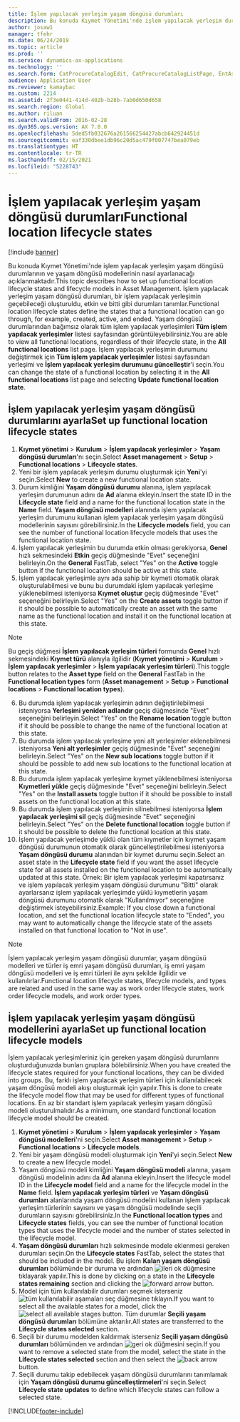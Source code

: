 ```yaml
---
title: İşlem yapılacak yerleşim yaşam döngüsü durumları
description: Bu konuda Kıymet Yönetimi'nde işlem yapılacak yerleşim durumlarının ve yaşam döngüsü modellerinin nasıl ayarlanacağı açıklanmaktadır.
author: josaw1
manager: tfehr
ms.date: 06/24/2019
ms.topic: article
ms.prod: ''
ms.service: dynamics-ax-applications
ms.technology: ''
ms.search.form: CatProcureCatalogEdit, CatProcureCatalogListPage, EntAssetFunctionalLocationLifecycleModel, EntAssetFunctionalLocationLifecycleState
audience: Application User
ms.reviewer: kamaybac
ms.custom: 2214
ms.assetid: 2f3e0441-414d-402b-b28b-7ab0d650d658
ms.search.region: Global
ms.author: riluan
ms.search.validFrom: 2016-02-28
ms.dyn365.ops.version: AX 7.0.0
ms.openlocfilehash: 5ded5fb032676a261566254427abcb642924451d
ms.sourcegitcommit: eaf330dbee1db96c20d5ac479f007747bea079eb
ms.translationtype: HT
ms.contentlocale: tr-TR
ms.lasthandoff: 02/15/2021
ms.locfileid: "5228743"
---
```

# <a name="functional-location-lifecycle-states"></a><span data-ttu-id="e3ca6-103">İşlem yapılacak yerleşim yaşam döngüsü durumları</span><span class="sxs-lookup"><span data-stu-id="e3ca6-103">Functional location lifecycle states</span></span>

[!include [banner](../../includes/banner.md)]

 

<span data-ttu-id="e3ca6-104">Bu konuda Kıymet Yönetimi'nde işlem yapılacak yerleşim yaşam döngüsü durumlarının ve yaşam döngüsü modellerinin nasıl ayarlanacağı açıklanmaktadır.</span><span class="sxs-lookup"><span data-stu-id="e3ca6-104">This topic describes how to set up functional location lifecycle states and lifecycle models in Asset Management.</span></span> <span data-ttu-id="e3ca6-105">İşlem yapılacak yerleşim yaşam döngüsü durumları, bir işlem yapılacak yerleşimin geçebileceği oluşturuldu, etkin ve bitti gibi durumları tanımlar.</span><span class="sxs-lookup"><span data-stu-id="e3ca6-105">Functional location lifecycle states define the states that a functional location can go through, for example, created, active, and ended.</span></span> <span data-ttu-id="e3ca6-106">Yaşam döngüsü durumlarından bağımsız olarak tüm işlem yapılacak yerleşimleri **Tüm işlem yapılacak yerleşimler** listesi sayfasından görüntüleyebilirsiniz.</span><span class="sxs-lookup"><span data-stu-id="e3ca6-106">You are able to view all functional locations, regardless of their lifecycle state, in the **All functional locations** list page.</span></span> <span data-ttu-id="e3ca6-107">İşlem yapılacak yerleşimin durumunu değiştirmek için **Tüm işlem yapılacak yerleşimler** listesi sayfasından yerleşimi ve **İşlem yapılacak yerleşim durumunu güncelleştir**'i seçin.</span><span class="sxs-lookup"><span data-stu-id="e3ca6-107">You can change the state of a functional location by selecting it in the **All functional locations** list page and selecting **Update functional location state**.</span></span>

## <a name="set-up-functional-location-lifecycle-states"></a><span data-ttu-id="e3ca6-108">İşlem yapılacak yerleşim yaşam döngüsü durumlarını ayarla</span><span class="sxs-lookup"><span data-stu-id="e3ca6-108">Set up functional location lifecycle states</span></span>

1. <span data-ttu-id="e3ca6-109">**Kıymet yönetimi** > **Kurulum** > **İşlem yapılacak yerleşimler** > **Yaşam döngüsü durumları**'nı seçin.</span><span class="sxs-lookup"><span data-stu-id="e3ca6-109">Select **Asset management** > **Setup** > **Functional locations** > **Lifecycle states**.</span></span>
2. <span data-ttu-id="e3ca6-110">Yeni bir işlem yapılacak yerleşim durumu oluşturmak için **Yeni**'yi seçin.</span><span class="sxs-lookup"><span data-stu-id="e3ca6-110">Select **New** to create a new functional location state.</span></span>
3. <span data-ttu-id="e3ca6-111">Durum kimliğini **Yaşam döngüsü durumu** alanına, işlem yapılacak yerleşim durumunun adını da **Ad** alanına ekleyin.</span><span class="sxs-lookup"><span data-stu-id="e3ca6-111">Insert the state ID in the **Lifecycle state** field and a name for the functional location state in the **Name** field.</span></span> <span data-ttu-id="e3ca6-112">**Yaşam döngüsü modelleri** alanında işlem yapılacak yerleşim durumunu kullanan işlem yapılacak yerleşim yaşam döngüsü modellerinin sayısını görebilirsiniz.</span><span class="sxs-lookup"><span data-stu-id="e3ca6-112">In the **Lifecycle models** field, you can see the number of functional location lifecycle models that uses the functional location state.</span></span>
4. <span data-ttu-id="e3ca6-113">İşlem yapılacak yerleşimin bu durumda etkin olması gerekiyorsa, **Genel** hızlı sekmesindeki **Etkin** geçiş düğmesinde "Evet" seçeneğini belirleyin.</span><span class="sxs-lookup"><span data-stu-id="e3ca6-113">On the **General** FastTab, select "Yes" on the **Active** toggle button if the functional location should be active at this state.</span></span>
5. <span data-ttu-id="e3ca6-114">İşlem yapılacak yerleşimle aynı ada sahip bir kıymeti otomatik olarak oluşturulabilmesi ve bunu bu durumdaki işlem yapılacak yerleşime yüklenebilmesi isteniyorsa **Kıymet oluştur** geçiş düğmesinde "Evet" seçeneğini belirleyin.</span><span class="sxs-lookup"><span data-stu-id="e3ca6-114">Select "Yes" on the **Create assets** toggle button if it should be possible to automatically create an asset with the same name as the functional location and install it on the functional location at this state.</span></span>  
>[!NOTE]
><span data-ttu-id="e3ca6-115">Bu geçiş düğmesi **İşlem yapılacak yerleşim türleri** formunda **Genel** hızlı sekmesindeki **Kıymet türü** alanıyla ilgilidir (**Kıymet yönetimi** > **Kurulum** > **İşlem yapılacak yerleşimler** > **İşlem yapılacak yerleşim türleri**).</span><span class="sxs-lookup"><span data-stu-id="e3ca6-115">This toggle button relates to the **Asset type** field on the **General** FastTab in the **Functional location types** form (**Asset management** > **Setup** > **Functional locations** > **Functional location types**).</span></span>
6. <span data-ttu-id="e3ca6-116">Bu durumda işlem yapılacak yerleşimin adının değiştirilebilmesi isteniyorsa **Yerleşimi yeniden adlandır** geçiş düğmesinde "Evet" seçeneğini belirleyin.</span><span class="sxs-lookup"><span data-stu-id="e3ca6-116">Select "Yes" on the **Rename location** toggle button if it should be possible to change the name of the functional location at this state.</span></span>
7. <span data-ttu-id="e3ca6-117">Bu durumda işlem yapılacak yerleşime yeni alt yerleşimler eklenebilmesi isteniyorsa **Yeni alt yerleşimler** geçiş düğmesinde "Evet" seçeneğini belirleyin.</span><span class="sxs-lookup"><span data-stu-id="e3ca6-117">Select "Yes" on the **New sub locations** toggle button if it should be possible to add new sub locations to the functional location at this state.</span></span>
8. <span data-ttu-id="e3ca6-118">Bu durumda işlem yapılacak yerleşime kıymet yüklenebilmesi isteniyorsa **Kıymetleri yükle** geçiş düğmesinde "Evet" seçeneğini belirleyin.</span><span class="sxs-lookup"><span data-stu-id="e3ca6-118">Select "Yes" on the **Install assets** toggle button if it should be possible to install assets on the functional location at this state.</span></span>
9. <span data-ttu-id="e3ca6-119">Bu durumda işlem yapılacak yerleşimin silinebilmesi isteniyorsa **İşlem yapılacak yerleşimi sil** geçiş düğmesinde "Evet" seçeneğini belirleyin.</span><span class="sxs-lookup"><span data-stu-id="e3ca6-119">Select "Yes" on the **Delete functional location** toggle button if it should be possible to delete the functional location at this state.</span></span>
10. <span data-ttu-id="e3ca6-120">İşlem yapılacak yerleşimde yüklü olan tüm kıymetler için kıymet yaşam döngüsü durumunun otomatik olarak güncelleştirilebilmesi isteniyorsa **Yaşam döngüsü durumu** alanından bir kıymet durumu seçin.</span><span class="sxs-lookup"><span data-stu-id="e3ca6-120">Select an asset state in the **Lifecycle state** field if you want the asset lifecycle state for all assets installed on the functional location to be automatically updated at this state.</span></span> <span data-ttu-id="e3ca6-121">Örnek: Bir işlem yapılacak yerleşimi kapatırsanız ve işlem yapılacak yerleşim yaşam döngüsü durumunu "Bitti" olarak ayarlarsanız işlem yapılacak yerleşimde yüklü kıymetlerin yaşam döngüsü durumunu otomatik olarak "Kullanılmıyor" seçeneğine değiştirmek isteyebilirsiniz.</span><span class="sxs-lookup"><span data-stu-id="e3ca6-121">Example: If you close down a functional location, and set the functional location lifecycle state to "Ended", you may want to automatically change the lifecycle state of the assets installed on that functional location to "Not in use".</span></span>


>[!NOTE]
><span data-ttu-id="e3ca6-122">İşlem yapılacak yerleşim yaşam döngüsü durumlar, yaşam döngüsü modelleri ve türler iş emri yaşam döngüsü durumları, iş emri yaşam döngüsü modelleri ve iş emri türleri ile aynı şekilde ilgilidir ve kullanılırlar.</span><span class="sxs-lookup"><span data-stu-id="e3ca6-122">Functional location lifecycle states, lifecycle models, and types are related and used in the same way as work order lifecycle states, work order lifecycle models, and work order types.</span></span> 

## <a name="set-up-functional-location-lifecycle-models"></a><span data-ttu-id="e3ca6-123">İşlem yapılacak yerleşim yaşam döngüsü modellerini ayarla</span><span class="sxs-lookup"><span data-stu-id="e3ca6-123">Set up functional location lifecycle models</span></span>

<span data-ttu-id="e3ca6-124">İşlem yapılacak yerleşimleriniz için gereken yaşam döngüsü durumlarını oluşturduğunuzda bunları gruplara bölebilirsiniz.</span><span class="sxs-lookup"><span data-stu-id="e3ca6-124">When you have created the lifecycle states required for your functional locations, they can be divided into groups.</span></span> <span data-ttu-id="e3ca6-125">Bu, farklı işlem yapılacak yerleşim türleri için kullanılabilecek yaşam döngüsü modeli akışı oluşturmak için yapılır.</span><span class="sxs-lookup"><span data-stu-id="e3ca6-125">This is done to create the lifecycle model flow that may be used for different types of functional locations.</span></span> <span data-ttu-id="e3ca6-126">En az bir standart işlem yapılacak yerleşim yaşam döngüsü modeli oluşturulmalıdır.</span><span class="sxs-lookup"><span data-stu-id="e3ca6-126">As a minimum, one standard functional location lifecycle model should be created.</span></span>

1. <span data-ttu-id="e3ca6-127">**Kıymet yönetimi** > **Kurulum** > **İşlem yapılacak yerleşimler** > **Yaşam döngüsü modelleri**'ni seçin.</span><span class="sxs-lookup"><span data-stu-id="e3ca6-127">Select **Asset management** > **Setup** > **Functional locations** > **Lifecycle models**.</span></span>
2. <span data-ttu-id="e3ca6-128">Yeni bir yaşam döngüsü modeli oluşturmak için **Yeni**'yi seçin.</span><span class="sxs-lookup"><span data-stu-id="e3ca6-128">Select **New** to create a new lifecycle model.</span></span>
3. <span data-ttu-id="e3ca6-129">Yaşam döngüsü modeli kimliğini **Yaşam döngüsü modeli** alanına, yaşam döngüsü modelinin adını da **Ad** alanına ekleyin.</span><span class="sxs-lookup"><span data-stu-id="e3ca6-129">Insert the lifecycle model ID in the **Lifecycle model** field and a name for the lifecycle model in the **Name** field.</span></span> <span data-ttu-id="e3ca6-130">**İşlem yapılacak yerleşim türleri** ve **Yaşam döngüsü durumları** alanlarında yaşam döngüsü modelini kullanan işlem yapılacak yerleşim türlerinin sayısını ve yaşam döngüsü modelinde seçili durumların sayısını görebilirsiniz.</span><span class="sxs-lookup"><span data-stu-id="e3ca6-130">In the **Functional location types** and **Lifecycle states** fields, you can see the number of functional location types that uses the lifecycle model and the number of states selected in the lifecycle model.</span></span>
4. <span data-ttu-id="e3ca6-131">**Yaşam döngüsü durumları** hızlı sekmesinde modele eklenmesi gereken durumları seçin.</span><span class="sxs-lookup"><span data-stu-id="e3ca6-131">On the **Lifecycle states** FastTab, select the states that should be included in the model.</span></span> <span data-ttu-id="e3ca6-132">Bu işlem **Kalan yaşam döngüsü durumları** bölümünde bir duruma ve ardından ![ileri ok](media/02-setup-for-functional-locations.png) düğmesine tıklayarak yapılır.</span><span class="sxs-lookup"><span data-stu-id="e3ca6-132">This is done by clicking on a state in the **Lifecycle states remaining** section and clicking the ![forward arrow](media/02-setup-for-functional-locations.png) button.</span></span>
5. <span data-ttu-id="e3ca6-133">Model için tüm kullanılabilir durumları seçmek isterseniz ![tüm kullanılabilir aşamaları seç](media/03-setup-for-functional-locations.png) düğmesine tıklayın.</span><span class="sxs-lookup"><span data-stu-id="e3ca6-133">If you want to select all the available states for a model, click the ![select all available stages](media/03-setup-for-functional-locations.png) button.</span></span> <span data-ttu-id="e3ca6-134">Tüm durumlar **Seçili yaşam döngüsü durumları** bölümüne aktarılır.</span><span class="sxs-lookup"><span data-stu-id="e3ca6-134">All states are transferred to the **Lifecycle states selected** section.</span></span>
6. <span data-ttu-id="e3ca6-135">Seçili bir durumu modelden kaldırmak isterseniz **Seçili yaşam döngüsü durumları** bölümünden ve ardından ![geri ok](media/04-setup-for-functional-locations.png) düğmesini seçin.</span><span class="sxs-lookup"><span data-stu-id="e3ca6-135">If you want to remove a selected state from the model, select the state in the **Lifecycle states selected** section and then select the ![back arrow](media/04-setup-for-functional-locations.png) button.</span></span>
7. <span data-ttu-id="e3ca6-136">Seçili durumu takip edebilecek yaşam döngüsü durumlarını tanımlamak için **Yaşam döngüsü durumu güncelleştirmeleri**'ni seçin.</span><span class="sxs-lookup"><span data-stu-id="e3ca6-136">Select **Lifecycle state updates** to define which lifecycle states can follow a selected state.</span></span>


[!INCLUDE[footer-include](../../../includes/footer-banner.md)]